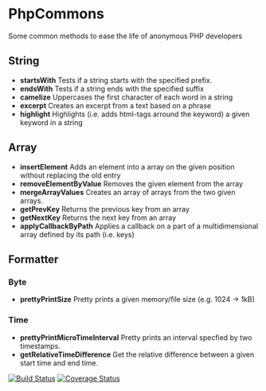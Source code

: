 # PhpCommons

Some common methods to ease the life of anonymous PHP developers

## String
* **startsWith** Tests if a string starts with the specified prefix.
* **endsWith** Tests if a string ends with the specified suffix
* **camelize** Uppercases the first character of each word in a string
* **excerpt** Creates an excerpt from a text based on a phrase
* **highlight** Highlights (i.e. adds html-tags arround the keyword) a given keyword in a string

## Array
* **insertElement** Adds an element into a array on the given position without replacing the old entry
* **removeElementByValue** Removes the given element from the array
* **mergeArrayValues** Creates an array of arrays from the two given arrays.
* **getPrevKey** Returns the previous key from an array
* **getNextKey** Returns the next key from an array
* **applyCallbackByPath**  Applies a callback on a part of a multidimensional array defined by its path (i.e. keys)

## Formatter

### Byte
* **prettyPrintSize** Pretty prints a given memory/file size (e.g. 1024 -> 1kB)

### Time
* **prettyPrintMicroTimeInterval** Pretty prints an interval specfied by two timestamps. 
* **getRelativeTimeDifference** Get the relative difference between a given start time and end time.


[![Build Status](https://travis-ci.org/Stinger-Soft/PhpCommons.svg?branch=master)](https://travis-ci.org/Stinger-Soft/PhpCommons)
[![Coverage Status](https://coveralls.io/repos/github/Stinger-Soft/PhpCommons/badge.svg?branch=master)](https://coveralls.io/github/Stinger-Soft/PhpCommons?branch=master)
